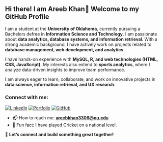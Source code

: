 ## Hi there! I am Areeb Khan👋 Welcome to my GitHub Profile

I am a student at the **University of Oklahoma**, currently pursuing a Bachelors defree in **Information Science and Technology**. I am passionate about **data analytics, database systems, and information retrieval**. With a strong academic background, I have actively work on projects related to **database management, web development, and analytics**.

I have hands-on experience with **MySQL, R, and web technologies (HTML, CSS, JavaScript)**. My interests also extend to **sports analytics**, where I analyze data-driven insights to improve team performance.

I am always eager to learn, collaborate, and work on innovative projects in **data science, information retrieval, and UX research**.

### Connect with me:
[![LinkedIn](https://img.shields.io/badge/-LinkedIn-0A66C2?style=for-the-badge&logo=linkedin&logoColor=white)](www.linkedin.com/in/areeb-khan-2b890a1b9)
[![Portfolio](https://img.shields.io/badge/-Portfolio-000?style=for-the-badge&logo=web&logoColor=white)](https://areebkhan3306.github.io/Portfolio/)
[![GitHub](https://img.shields.io/badge/-GitHub-181717?style=for-the-badge&logo=github&logoColor=white)](https://github.com/AREEBKHAN3306)


- 📬 How to reach me: **areebkhan3306@ou.edu**
- 🎯 Fun fact: I have played Cricket on a national level.


🚀 **Let’s connect and build something great together!**
